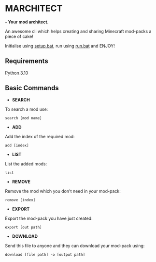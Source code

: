 # MARCHITECT

**- Your mod architect.**

An awesome cli which helps creating and sharing Minecraft mod-packs a piece of cake!

Initialise using [setup.bat](./setup.bat), run using [run.bat](run.bat) and ENJOY!

## Requirements

[Python 3.10](https://www.python.org/downloads/release/python-3100/)

## Basic Commands

- **SEARCH**

To search a mod use:

```commandline
search [mod name]
```

- **ADD**

Add the index of the required mod:

```commandline
add [index]
```

- **LIST**

List the added mods:

```commandline
list
```

- **REMOVE**

Remove the mod which you don't need in your mod-pack:

```commandline
remove [index]
```

- **EXPORT**

Export the mod-pack you have just created:

```commandline
export [out path]
```

- **DOWNLOAD**

Send this file to anyone and they can download your mod-pack using:

```commandline
download [file path] -o [output path]
```
